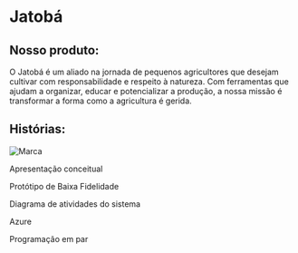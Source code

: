 # Jatobá 

## Nosso produto:
O Jatobá é um aliado na jornada de pequenos agricultores que desejam cultivar com responsabilidade e respeito à natureza. Com ferramentas que ajudam a organizar, educar e potencializar a produção, a nossa missão é transformar a forma como a agricultura é gerida.

## Histórias:

![Marca](https://github.com/user-attachments/assets/172c0959-5256-432d-9da5-8b9aacd33b3d)

Apresentação conceitual

Protótipo de Baixa Fidelidade

Diagrama de atividades do sistema

Azure

Programação em par
